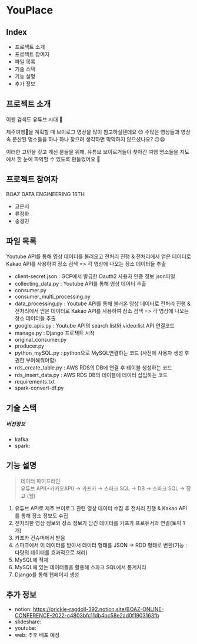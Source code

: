 # YouPlace
## Index
* 프로젝트 소개
* 프로젝트 참여자
* 파일 목록
* 기술 스택
* 기능 설명
* 추가 정보



## 프로젝트 소개
이젠 검색도 유튜브 시대 🎈

제주여행🌴을 계획할 때 브이로그 영상을 많이 참고하실텐데요 😊
수많은 영상들과 영상 속 분산된 명소들을 하나 하나 찾으려 생각하면 막막하지 않으셨나요? 😥😫

이러한 고민을 갖고 계신 분들을 위해, 유튜브 브이로거들이 찾아간 여행 명소들을 지도에서 한 눈에 파악할 수 있도록 만들었어요 💙


## 프로젝트 참여자
BOAZ DATA ENGINEERING 16TH
* 고은서
* 류정화
* 송경민

## 파일 목록
Youtube API를 통해 영상 데이터를 불러오고 전처리 진행 & 전처리에서 얻은 데이터로 Kakao API를 사용하여 장소 검색 => 각 영상에 나오는 장소 데이터들 추출
+ client-secret.json : GCP에서 발급한 Oauth2 사용자 인증 정보 json파일
+ collecting_data.py : Youtube API를 통해 영상 데이터 추출
+ consumer.py
+ consumer_multi_processing.py
+ data_processing.py : Youtube API를 통해 불러온 영상 데이터로 전처리 진행 & 전처리에서 얻은 데이터로 Kakao API를 사용하여 장소 검색 => 각 영상에 나오는 장소 데이터들 추출
+ google_apis.py : Youtube API의 search:list와 video:list API 연결코드
+ manage.py : Django 프로젝트 시작
+ original_consumer.py
+ producer.py
+ python_mySQL.py : python으로 MySQL연결하는 코드 (사전에 사용자 생성 후 권한 부여해줘야함)
+ rds_create_table.py : AWS RDS의 DB에 연결 후 테이블 생성하는 코드
+ rds_insert_data.py : AWS RDS DB의 테이블에 데이터 삽입하는 코드
+ requirements.txt
+ spark-convert-df.py

## 기술 스택
##### 버전정보
* kafka:
* spark:

## 기능 설명
> 데이터 파이프라인  
유튜브 API(+카카오API) → 카프카 →  스파크 SQL →  DB → 스파크 SQL → 장고 (웹)
1. 유튜브 API로 제주 브이로그 관련 영상 데이터 수집 후 전처리 진행 & Kakao API를 통해 장소 정보도 수집
2. 전처리한 영상 정보와 장소 정보가 담긴 데이터를 카프카 프로듀서와 연결(토픽 1개)
3. 카프카 컨슈머에서 받음
4. 스파크에서 이 데이터를 받아서 데이터 형태를 JSON → RDD 형태로 변환(기능 : 다량의 데이터를 효과적으로 처리)
5. MySQL에 적재
6. MySQL에 있는 데이터들을 활용해 스파크 SQL에서 통계처리
7. Django를 통해 웹페이지 생성

## 추가 정보
* notion: https://prickle-ragdoll-392.notion.site/BOAZ-ONLINE-CONFERENCE-2022-c4803bfc11db4bc58e2ad0f1903163fb
* slideshare:
* youtube:
* web: 추후 배포 예정
